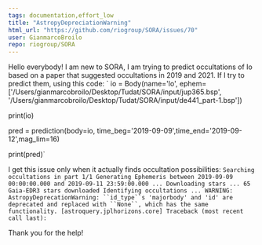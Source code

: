 ```yaml
---
tags: documentation,effort_low
title: "AstropyDepreciationWarning"
html_url: "https://github.com/riogroup/SORA/issues/70"
user: GianmarcoBroilo
repo: riogroup/SORA
---
```


Hello everybody! I am new to SORA, I am trying to predict occultations of Io based on a paper that suggested occultations in 2019 and 2021. If I try to predict them, using this code:
` io = Body(name='Io',
                ephem=['/Users/gianmarcobroilo/Desktop/Tudat/SORA/input/jup365.bsp', '/Users/gianmarcobroilo/Desktop/Tudat/SORA/input/de441_part-1.bsp'])

print(io)


pred = prediction(body=io, time_beg='2019-09-09',time_end='2019-09-12',mag_lim=16)

print(pred)`

I get this issue only when it actually finds occultation possibilities:
`Searching occultations in part 1/1
Generating Ephemeris between 2019-09-09 00:00:00.000 and 2019-09-11 23:59:00.000 ...
Downloading stars ...
    65 Gaia-EDR3 stars downloaded
Identifying occultations ...
WARNING: AstropyDeprecationWarning: ``id_type``s 'majorbody' and 'id' are deprecated and replaced with ``None``, which has the same functionality. [astroquery.jplhorizons.core]
Traceback (most recent call last):`

Thank you for the help!
